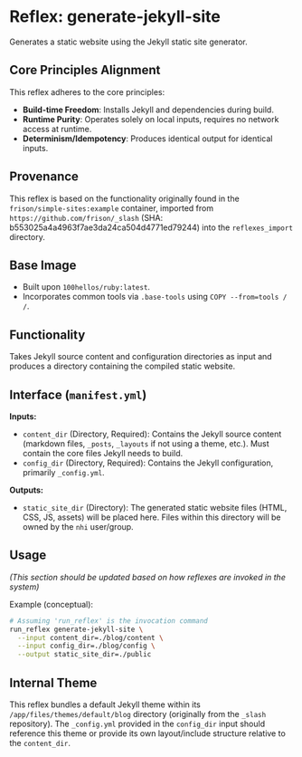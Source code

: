 # Reflex: generate-jekyll-site

Generates a static website using the Jekyll static site generator.

## Core Principles Alignment

This reflex adheres to the core principles:
- **Build-time Freedom**: Installs Jekyll and dependencies during build.
- **Runtime Purity**: Operates solely on local inputs, requires no network access at runtime.
- **Determinism/Idempotency**: Produces identical output for identical inputs.

## Provenance

This reflex is based on the functionality originally found in the `frison/simple-sites:example` container, imported from `https://github.com/frison/_slash` (SHA: b553025a4a4963f7ae3da24ca504d4771ed79244) into the `reflexes_import` directory.

## Base Image

- Built upon `100hellos/ruby:latest`.
- Incorporates common tools via `.base-tools` using `COPY --from=tools / /`.

## Functionality

Takes Jekyll source content and configuration directories as input and produces a directory containing the compiled static website.

## Interface (`manifest.yml`)

**Inputs:**

-   `content_dir` (Directory, Required): Contains the Jekyll source content (markdown files, `_posts`, `_layouts` if not using a theme, etc.). Must contain the core files Jekyll needs to build.
-   `config_dir` (Directory, Required): Contains the Jekyll configuration, primarily `_config.yml`.

**Outputs:**

-   `static_site_dir` (Directory): The generated static website files (HTML, CSS, JS, assets) will be placed here. Files within this directory will be owned by the `nhi` user/group.

## Usage

*(This section should be updated based on how reflexes are invoked in the system)*

Example (conceptual):

```bash
# Assuming 'run_reflex' is the invocation command
run_reflex generate-jekyll-site \
  --input content_dir=./blog/content \
  --input config_dir=./blog/config \
  --output static_site_dir=./public
```

## Internal Theme

This reflex bundles a default Jekyll theme within its `/app/files/themes/default/blog` directory (originally from the `_slash` repository). The `_config.yml` provided in the `config_dir` input should reference this theme or provide its own layout/include structure relative to the `content_dir`.